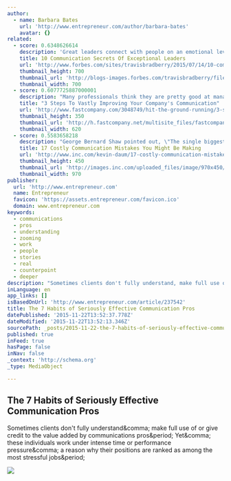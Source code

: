```yaml
---
author:
  - name: Barbara Bates
    url: 'http://www.entrepreneur.com/author/barbara-bates'
    avatar: {}
related:
  - score: 0.6348626614
    description: 'Great leaders connect with people on an emotional level every time they speak. Their words inspire others to achieve more than they ever thought possible. Great communicators are intentional about it, and there are 10 secrets they rely on to deliver a powerful message. Put these secrets to work in your [...]'
    title: 10 Communication Secrets Of Exceptional Leaders
    url: 'http://www.forbes.com/sites/travisbradberry/2015/07/14/10-communication-secrets-of-exceptional-leaders/'
    thumbnail_height: 700
    thumbnail_url: 'http://blogs-images.forbes.com/travisbradberry/files/2015/07/Travis-Bradberry-3.jpg'
    thumbnail_width: 700
  - score: 0.6077725887000001
    description: "Many professionals think they are pretty good at managing their internal communications. Maybe you have a system of color-coded, prioritized folders in your email inbox, of which you're particularly proud. Or you're that senior leader who makes a point to get coffee with your direct reports individually once a month, so you're confident that everyone on your team is in the loop."
    title: "3 Steps To Vastly Improving Your Company's Communication"
    url: 'http://www.fastcompany.com/3048749/hit-the-ground-running/3-steps-to-vastly-improving-your-companys-communication'
    thumbnail_height: 350
    thumbnail_url: 'http://h.fastcompany.net/multisite_files/fastcompany/imagecache/620x350/poster/2015/07/3048749-poster-p-1-3-steps-to-vastly-improving-your-companys-communication_0.jpg'
    thumbnail_width: 620
  - score: 0.5583658218
    description: "George Bernard Shaw pointed out, \"The single biggest problem in communication is the illusion that it has taken place.\" So often, people just assume that their efforts in communication have been well received or received at all. So much has changed in communication this century that sometimes it's hard to keep up with generational adjustments in both technology and etiquette."
    title: 17 Costly Communication Mistakes You Might Be Making
    url: 'http://www.inc.com/kevin-daum/17-costly-communication-mistakes-you-are-probably-making.html'
    thumbnail_height: 450
    thumbnail_url: 'http://images.inc.com/uploaded_files/image/970x450/getty_484016185_9706479704500168_62155.jpg'
    thumbnail_width: 970
publisher:
  url: 'http://www.entrepreneur.com'
  name: Entrepreneur
  favicon: 'https://assets.entrepreneur.com/favicon.ico'
  domain: www.entrepreneur.com
keywords:
  - communications
  - pros
  - understanding
  - zooming
  - work
  - people
  - stories
  - real
  - counterpoint
  - deeper
description: "Sometimes clients don't fully understand, make full use of or give credit to the value added by communications pros. Yet, these individuals work under intense time or performance pressure, a reason why their positions are ranked as among the most stressful jobs."
inLanguage: en
app_links: []
isBasedOnUrl: 'http://www.entrepreneur.com/article/237542'
title: The 7 Habits of Seriously Effective Communication Pros
datePublished: '2015-11-22T13:52:37.778Z'
dateModified: '2015-11-22T13:52:13.346Z'
sourcePath: _posts/2015-11-22-the-7-habits-of-seriously-effective-communication-pros.md
published: true
inFeed: true
hasPage: false
inNav: false
_context: 'http://schema.org'
_type: MediaObject

---
```

<article style=""><h1>The 7 Habits of Seriously Effective Communication Pros</h1><p>Sometimes clients don't fully understand&amp;comma; make full use of or give credit to the value added by communications pros&amp;period; Yet&amp;comma; these individuals work under intense time or performance pressure&amp;comma; a reason why their positions are ranked as among the most stressful jobs&amp;period;</p><img src="https://assets.entrepreneur.com/content/3x2/822/1410963909-7-habits-seriously-effective-communications-professionals.jpg" /></article>